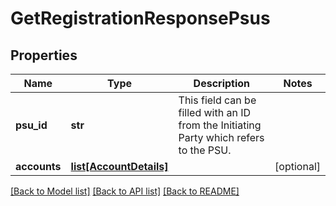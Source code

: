 # GetRegistrationResponsePsus

## Properties
Name | Type | Description | Notes
------------ | ------------- | ------------- | -------------
**psu_id** | **str** | This field can be filled with an ID from the Initiating Party which refers to the PSU.  | 
**accounts** | [**list[AccountDetails]**](AccountDetails.md) |  | [optional] 

[[Back to Model list]](../README.md#documentation-for-models) [[Back to API list]](../README.md#documentation-for-api-endpoints) [[Back to README]](../README.md)

